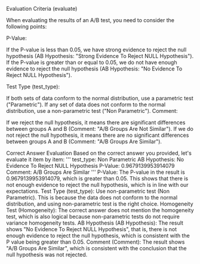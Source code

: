 Evaluation Criteria (evaluate)

When evaluating the results of an A/B test, you need to consider the following points:

P-Value:

If the P-value is less than 0.05, we have strong evidence to reject the null hypothesis (AB Hypothesis: "Strong Evidence To Reject NULL Hypothesis").
If the P-value is greater than or equal to 0.05, we do not have enough evidence to reject the null hypothesis (AB Hypothesis: "No Evidence To Reject NULL Hypothesis").

Test Type (test_type):

If both sets of data conform to the normal distribution, use a parametric test ("Parametric").
If any set of data does not conform to the normal distribution, use a non-parametric test ("Non Parametric").
Comment:

If we reject the null hypothesis, it means there are significant differences between groups A and B (Comment: "A/B Groups Are Not Similar").
If we do not reject the null hypothesis, it means there are no significant differences between groups A and B (Comment: "A/B Groups Are Similar").


Correct Answer Evaluation
Based on the correct answer you provided, let's evaluate it item by item:
'''
test_type: Non Parametric
AB Hypothesis: No Evidence To Reject NULL Hypothesis
P-Value: 0.9679139953914079
Comment: A/B Groups Are Similar
'''
P-Value:
The P-value in the result is 0.9679139953914079, which is greater than 0.05. This shows that there is not enough evidence to reject the null hypothesis, which is in line with our expectations.
Test Type (test_type):
Use non-parametric test (Non Parametric). This is because the data does not conform to the normal distribution, and using non-parametric test is the right choice.
Homogeneity Test (Homogeneity):
The correct answer does not mention the homogeneity test, which is also logical because non-parametric tests do not require variance homogeneity tests.
AB Hypothesis (AB Hypothesis):
The result shows "No Evidence To Reject NULL Hypothesis", that is, there is not enough evidence to reject the null hypothesis, which is consistent with the P value being greater than 0.05.
Comment (Comment):
The result shows "A/B Groups Are Similar", which is consistent with the conclusion that the null hypothesis was not rejected.